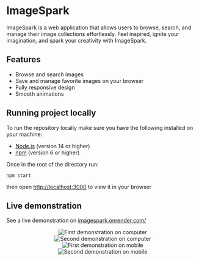 # ImageSpark

ImageSpark is a web application that allows users to browse, search, and manage their image collections effortlessly. Feel inspired, ignite your imagination, and spark your creativity with ImageSpark.

## Features

- Browse and search images
- Save and manage favorite images on your browser
- Fully responsive design
- Smooth animations

## Running project locally

To run the repository locally make sure you have the following installed on your machine:

- [Node.js](https://nodejs.org/) (version 14 or higher)
- [npm](https://www.npmjs.com/) (version 6 or higher)

Once in the root of the directory run:

`npm start`

then open [http://localhost:3000](http://localhost:3000) to view it in your browser

## Live demonstration

See a live demonstration on [imagespark.onrender.com/](https://imagespark.onrender.com/)

<p align="center">
  <img src="public/desktop1.gif" alt="First demonstration on computer" /></br>
  <img src="public/desktop2.gif" alt="Second demonstration on computer" /></br>
  <img src="public/mobile1.gif" alt="First demonstration on mobile" /></br>
  <img src="public/mobile2.gif" alt="Second demonstration on mobile" />
</p>